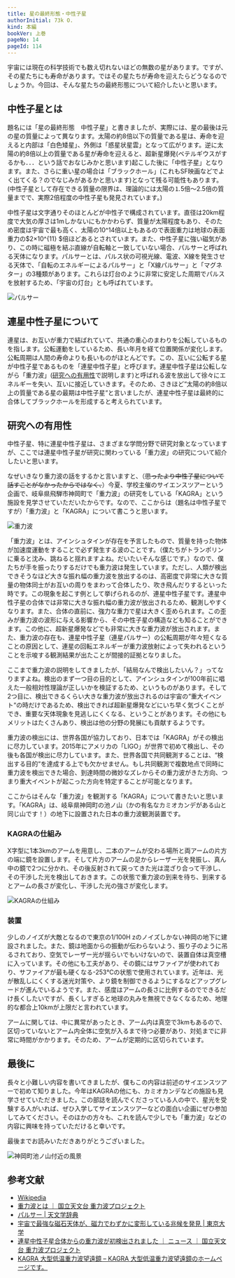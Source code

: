 ```yaml
---
title: 星の最終形態・中性子星
authorInitial: 73k O.
kind: 本編
bookVer: 上巻
pageNo: 14
pageId: 114
---
```


宇宙には現在の科学技術でも数え切れないほどの無数の星があります。ですが、その星たちにも寿命があります。ではその星たちが寿命を迎えたらどうなるのでしょうか。今回は、そんな星たちの最終形態について紹介したいと思います。

## 中性子星とは

題名には「星の最終形態　中性子星」と書きましたが、実際には、星の最後は元の星の質量によって異なります。太陽の約8倍以下の質量である星は、寿命を迎えると内部は「白色矮星」、外側は「惑星状星雲」となって広がります。逆に太陽の約8倍以上の質量である星が寿命を迎えると、超新星爆発(ベテルギウスがするかも．．．という話でおなじみかと思います)起こした後に「中性子星」となります。また、さらに重い星の場合は「ブラックホール」(これもSF映画などでよく出てくる？のでなじみがあるかと思います)となって残る可能性もあります。(中性子星として存在できる質量の限界は、理論的には太陽の⒈5倍〜2.5倍の質量までで、実際2倍程度の中性子星も発見されています。)

中性子星は文字通りそのほとんどが中性子で構成されています。直径は20km程度で大気の厚さは1mしかないにもかかわらず、質量が太陽程度もあり、そのため密度は宇宙で最も高く、太陽の10^14倍以上もあるので表面重力は地球の表面重力の$2×10^{11} $倍ほどあるとされています。また、中性子星に強い磁気があり、この時に磁極を結ぶ直線が自転軸と一致していない場合、パルサーと呼ばれる天体になります。パルサーとは、パルス状の可視光線、電波、X線を発生させる天体で、「自転のエネルギーによるパルサー」と「X線パルサー」と「マグネター」の3種類があります。これらは灯台のように非常に安定した周期でパルスを放射するため、「宇宙の灯台」とも呼ばれています。

![パルサー](./パルサー.png)

## 連星中性子星について

連星は、お互いが重力で結ばれていて、共通の重心のまわりを公転しているものを指します。公転運動をしているため、長い年月を経て位置関係が変化します。公転周期は人間の寿命よりも長いものがほとんどです。この、互いに公転する星が中性子星であるものを「連星中性子星」と呼びます。連星中性子星は公転しながら「重力波」([研究への有用性](#研究への有用性)で説明します)と呼ばれる波を放出して徐々にエネルギーを失い、互いに接近していきます。そのため、さきほど“太陽の約8倍以上の質量である星の最期は中性子星“と言いましたが、連星中性子星は最終的に合体してブラックホールを形成すると考えられています。

## 研究への有用性

中性子星、特に連星中性子星は、さまざまな学問分野で研究対象となっていますが、ここでは連星中性子星が研究に関わっている「重力波」の研究について紹介したいと思います。

なぜいきなり重力波の話をするかと言いますと、（~~思ったより中性子星について話すことがなかったからではなく、~~）今夏、学校主催のサイエンスツアーという企画で、岐阜県飛騨市神岡町で「重力波」の研究をしている「KAGRA」という施設を見学させていただいたからです。なので、ここからは（題名は中性子星ですが）「重力波」と「KAGRA」について書こうと思います。

![重力波](./重力波.png)

「重力波」とは、アインシュタインが存在を予言したもので、質量を持った物体が加速度運動をすることで必ず発生する波のことです。（僕たちがトランポリンに乗ると沈み、跳ねると揺れますよね。だいたいそんな感じです。）なので、僕たちが手を振ったりするだけでも重力波は発生しています。ただし、人類が検出できそうなほど大きな振れ幅の重力波を放出するのは、高密度で非常に大きな質量の物体同士がお互いの周りをまわって合体したり、吹き飛んだりするといった時です。この現象を起こす例として挙げられるのが、連星中性子星です。連星中性子星の合体では非常に大きな振れ幅の重力波が放出されるため、観測しやすくなります。また、合体の直前に、強力な重力で星は大きく歪められます。この歪みが重力波の波形に与える影響から、その中性子星の構造なども知ることができます。この他に、超新星爆発などでも非常に大きな重力波が放出されます。また、重力波の存在も、連星中性子星（連星パルサー）の公転周期が年々短くなることの原因として、連星の回転エネルギーが重力波放射によって失われるということを示唆する観測結果が出たことが間接的証拠となりました。

ここまで重力波の説明をしてきましたが、「結局なんで検出したいん？」ってなりますよね。検出のまず一つ目の目的として、アインシュタインが100年前に唱えた一般相対性理論が正しいかを検証するため、というものがあります。そして2つ目に、検出できるくらい大きな重力波が放出されるのは宇宙の“重大イベント“の時だけであるため、検出できれば超新星爆発などにいち早く気づくことができ、重要な天体現象を見逃しにくくなる、ということがあります。その他にもメリットはたくさんあり、検出は他の分野の発展にも貢献するようです。

重力波の検出には、世界各国が協力しており、日本では「KAGRA」がその検出に尽力しています。2015年にアメリカの「LIGO」が世界で初めて検出し、その後も各国が検出に尽力しています。また、世界各国で共同観測することは、“検出する目的“を達成する上でも欠かせません。もし共同観測で複数地点で同時に重力波を検出できた場合、到達時間の微妙なズレからその重力波がきた方向、つまり重大イベントが起こった方向を特定することが可能となります。

ここからはそんな「重力波」を観測する「KAGRA」について書きたいと思います。「KAGRA」は、岐阜県神岡町の池ノ山（かの有名なカミオカンデがある山と同じ山です！）の地下に設置された日本の重力波観測装置です。

### KAGRAの仕組み

X字型に1本3kmのアームを用意し、二本のアームが交わる場所と両アームの片方の端に鏡を設置します。そして片方のアームの足からレーザー光を発振し、真ん中の鏡で2つに分かれ、その後反射されて戻ってきた光は混ざり合って干渉し、その干渉した光を検出しておきます。この状態で重力波の到来を待ち、到来するとアームの長さが変化し、干渉した光の強さが変化します。

![KAGRAの仕組み](./KAGRAの仕組み.png)

### 装置

少しのノイズが大敵となるので東京の1/100H zのノイズしかない神岡の地下に建設されました。また、鏡は地面からの振動が伝わらないよう、振り子のように吊るされており、空気でレーザー光が揺らいでもいけないので、装置自体は真空槽に入っています。その他にも工夫があり、その鏡にはサファイアが使われており、サファイアが最も硬くなる-253℃の状態で使用されています。近年は、光が散乱しにくくする迷光対策や、より鏡を制御できるようにするなどアップグレードが進んでいるようです。また、感度はアームの長さに比例するのでできるだけ長くしたいですが、長くしすぎると地球の丸みを無視できなくなるため、地理的な都合上10kmが上限だと言われています。

アームに関しては、中に異常があったとき、アーム内は真空で3kmもあるので、区切っていないとアーム内全体に空気が入るまで待つ必要があり、対処までに非常に時間がかかります。そのため、アームが定期的に区切られています。

## 最後に
長々と小難しい内容を書いてきましたが、僕もこの内容は前述のサイエンスツアーで初めて知りました。今年はKAGRAの他にも、カミオカンデなどの施設も見学させていただきました。この部誌を読んでくださっている人の中で、星光を受験する人がいれば、ぜひ入学してサイエンスツアーなどの面白い企画にぜひ参加してみてください。そのほかの方々も、これを読んで少しでも「重力波」などの内容に興味を持っていただけると幸いです。

最後までお読みいただきありがとうございました。

![神岡町池ノ山付近の風景](./風景.png)

## 参考文献
- [Wikipedia](https://ja.wikipedia.org/)
- [重力波とは ｜ 国立天文台 重力波プロジェクト](https://gwpo.nao.ac.jp/about_gw/)
- [パルサー | 天文学辞典](https://astro-dic.jp/pulsar/)
- [宇宙で最強な磁石天体が、磁力でわずかに変形している兆候を発見 | 東京大学](https://www.u-tokyo.ac.jp/focus/ja/articles/a_00269.html)
- [連星中性子星合体からの重力波が初検出されました ｜ ニュース ｜ 国立天文台 重力波プロジェクト](https://gwpo.nao.ac.jp/news/000034.html)
- [KAGRA 大型低温重力波望遠鏡 – KAGRA 大型低温重力波望遠鏡のホームページです。](https://gwcenter.icrr.u-tokyo.ac.jp/)
